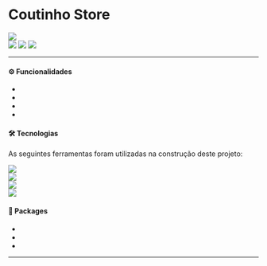 # Coutinho Store
![](https://img.shields.io/badge/version-1.0-red?style=flat-square)  
![](https://img.shields.io/badge/support-grey?style=flat-square) ![](https://img.shields.io/badge/-red?style=flat-square&logo=android) ![](https://img.shields.io/badge/-red?style=flat-square&logo=ios)
<!-- <h4 align="My Shoe Store App"</h4> -->

<!-- <p align="center">
  <img width="250" height="500" src="https://github.com/gcoutinho1/coutinhostore/blob/master/gifs/login.gif">
  <img width="250" height="500" src="https://github.com/gcoutinho1/coutinhostore/blob/master/gifs/login_google.gif">
</p>
<p align="center">
  <img width="250" height="500" src="https://github.com/gcoutinho1/coutinhostore/blob/master/gifs/favorites_details.gif">
  <img width="250" height="500" src="https://github.com/gcoutinho1/coutinhostore/blob/master/gifs/cadastro_validacao.gif">
</p> -->

---

#### ⚙ Funcionalidades
- 
- 
- 
- 

#### 🛠 Tecnologias
As seguintes ferramentas foram utilizadas na construção deste projeto:

![](https://img.shields.io/badge/IDE-AndroidStudio-red?style=flat-square&logo=android)  
![](https://img.shields.io/badge/Framework-Flutter-red?style=flat-square&logo=flutter&logoColor=0095e6)  
![](https://img.shields.io/badge/Code-Dart-red?style=flat-square&logo=dart&logoColor=0095e6)  
![](https://img.shields.io/badge/BackEnd-Firebase-informational?style=flat-square&color=red&logo=Firebase)

#### 💾 Packages

-
-
-

---

